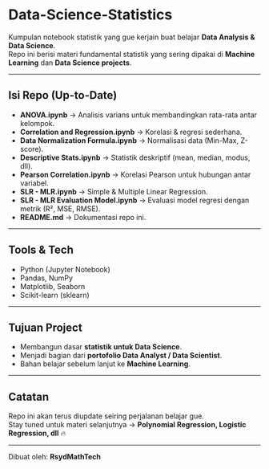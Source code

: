 # Data-Science-Statistics

Kumpulan notebook statistik yang gue kerjain buat belajar **Data Analysis & Data Science**.  
Repo ini berisi materi fundamental statistik yang sering dipakai di **Machine Learning** dan **Data Science projects**.

---

## Isi Repo (Up-to-Date)

- **ANOVA.ipynb** → Analisis varians untuk membandingkan rata-rata antar kelompok.
- **Correlation and Regression.ipynb** → Korelasi & regresi sederhana.
- **Data Normalization Formula.ipynb** → Normalisasi data (Min-Max, Z-score).
- **Descriptive Stats.ipynb** → Statistik deskriptif (mean, median, modus, dll).
- **Pearson Correlation.ipynb** → Korelasi Pearson untuk hubungan antar variabel.
- **SLR - MLR.ipynb** → Simple & Multiple Linear Regression.
- **SLR - MLR Evaluation Model.ipynb** → Evaluasi model regresi dengan metrik (R², MSE, RMSE).
- **README.md** → Dokumentasi repo ini.

---

## Tools & Tech

- Python (Jupyter Notebook)
- Pandas, NumPy
- Matplotlib, Seaborn
- Scikit-learn (sklearn)

---

## Tujuan Project

- Membangun dasar **statistik untuk Data Science**.
- Menjadi bagian dari **portofolio Data Analyst / Data Scientist**.
- Bahan belajar sebelum lanjut ke **Machine Learning**.

---

## Catatan

Repo ini akan terus diupdate seiring perjalanan belajar gue.  
Stay tuned untuk materi selanjutnya → **Polynomial Regression, Logistic Regression, dll** 🔥  

---

Dibuat oleh: **RsydMathTech**  
